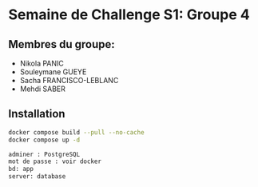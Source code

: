 # Semaine de Challenge S1: Groupe 4 

## Membres du groupe:
- Nikola PANIC
- Souleymane GUEYE
- Sacha FRANCISCO-LEBLANC
- Mehdi SABER

## Installation

```bash
docker compose build --pull --no-cache
docker compose up -d
```

```bash
adminer : PostgreSQL
mot de passe : voir docker
bd: app
server: database
```

